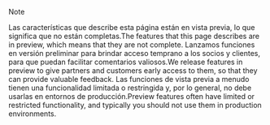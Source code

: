 > [!Note]
> <span data-ttu-id="adc3f-101">Las características que describe esta página están en vista previa, lo que significa que no están completas.</span><span class="sxs-lookup"><span data-stu-id="adc3f-101">The features that this page describes are in preview, which means that they are not complete.</span></span> <span data-ttu-id="adc3f-102">Lanzamos funciones en versión preliminar para brindar acceso temprano a los socios y clientes, para que puedan facilitar comentarios valiosos.</span><span class="sxs-lookup"><span data-stu-id="adc3f-102">We release features in preview to give partners and customers early access to them, so that they can provide valuable feedback.</span></span> <span data-ttu-id="adc3f-103">Las funciones de vista previa a menudo tienen una funcionalidad limitada o restringida y, por lo general, no debe usarlas en entornos de producción.</span><span class="sxs-lookup"><span data-stu-id="adc3f-103">Preview features often have limited or restricted functionality, and typically you should not use them in production environments.</span></span>
